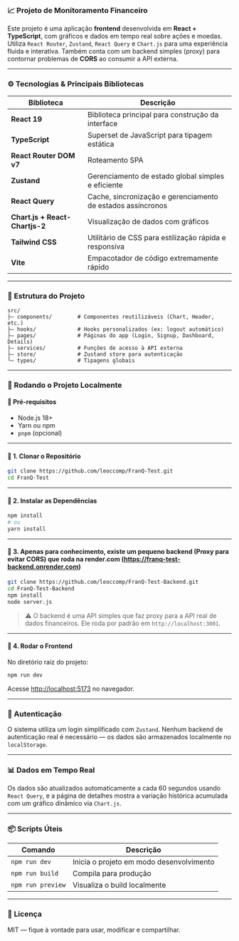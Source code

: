 ### 📈 Projeto de Monitoramento Financeiro

Este projeto é uma aplicação **frontend** desenvolvida em **React + TypeScript**, com gráficos e dados em tempo real sobre ações e moedas. Utiliza `React Router`, `Zustand`, `React Query` e `Chart.js` para uma experiência fluida e interativa. Também conta com um backend simples (proxy) para contornar problemas de **CORS** ao consumir a API externa.

---

### ⚙️ Tecnologias & Principais Bibliotecas

| Biblioteca                     | Descrição                                                   |
| ------------------------------ | ----------------------------------------------------------- |
| **React 19**                   | Biblioteca principal para construção da interface           |
| **TypeScript**                 | Superset de JavaScript para tipagem estática                |
| **React Router DOM v7**        | Roteamento SPA                                              |
| **Zustand**                    | Gerenciamento de estado global simples e eficiente          |
| **React Query**                | Cache, sincronização e gerenciamento de estados assíncronos |
| **Chart.js + React-Chartjs-2** | Visualização de dados com gráficos                          |
| **Tailwind CSS**               | Utilitário de CSS para estilização rápida e responsiva      |
| **Vite**                       | Empacotador de código extremamente rápido                   |

---

### 📁 Estrutura do Projeto

```
src/
├— components/        # Componentes reutilizáveis (Chart, Header, etc.)
├— hooks/             # Hooks personalizados (ex: logout automático)
├— pages/             # Páginas do app (Login, Signup, Dashboard, Details)
├— services/          # Funções de acesso à API externa
├— store/             # Zustand store para autenticação
└— types/             # Tipagens globais
```

---

### 🚀 Rodando o Projeto Localmente

#### 🔧 Pré-requisitos

- Node.js 18+
- Yarn ou npm
- `pnpm` (opcional)

---

#### 🔹 1. Clonar o Repositório

```bash
git clone https://github.com/leoccomp/FranQ-Test.git
cd FranQ-Test
```

---

#### 🔹 2. Instalar as Dependências

```bash
npm install
# ou
yarn install
```

---

#### 🔹 3. Apenas para conhecimento, existe um pequeno backend (Proxy para evitar CORS) que roda na render.com (https://franq-test-backend.onrender.com)

```bash
git clone https://github.com/leoccomp/FranQ-Test-Backend.git
cd FranQ-Test-Backend
npm install
node server.js
```

> ⚠️ O backend é uma API simples que faz proxy para a API real de dados financeiros. Ele roda por padrão em `http://localhost:3001`.

---

#### 🔹 4. Rodar o Frontend

No diretório raiz do projeto:

```bash
npm run dev
```

Acesse [http://localhost:5173](http://localhost:5173) no navegador.

---

### 🔐 Autenticação

O sistema utiliza um login simplificado com `Zustand`. Nenhum backend de autenticação real é necessário — os dados são armazenados localmente no `localStorage`.

---

### 📊 Dados em Tempo Real

Os dados são atualizados automaticamente a cada 60 segundos usando `React Query`, e a página de detalhes mostra a variação histórica acumulada com um gráfico dinâmico via `Chart.js`.

---

### 📦 Scripts Úteis

| Comando           | Descrição                                |
| ----------------- | ---------------------------------------- |
| `npm run dev`     | Inicia o projeto em modo desenvolvimento |
| `npm run build`   | Compila para produção                    |
| `npm run preview` | Visualiza o build localmente             |

---

### 📌 Licença

MIT — fique à vontade para usar, modificar e compartilhar.
